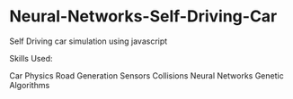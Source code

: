 # Neural-Networks-Self-Driving-Car
Self Driving car simulation using javascript

Skills Used:

Car Physics
Road Generation
Sensors
Collisions
Neural Networks
Genetic Algorithms
